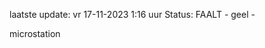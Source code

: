 laatste update: 
vr 17-11-2023  1:16   uur 
Status: FAALT - geel - 
<div class="service R">microstation</div>